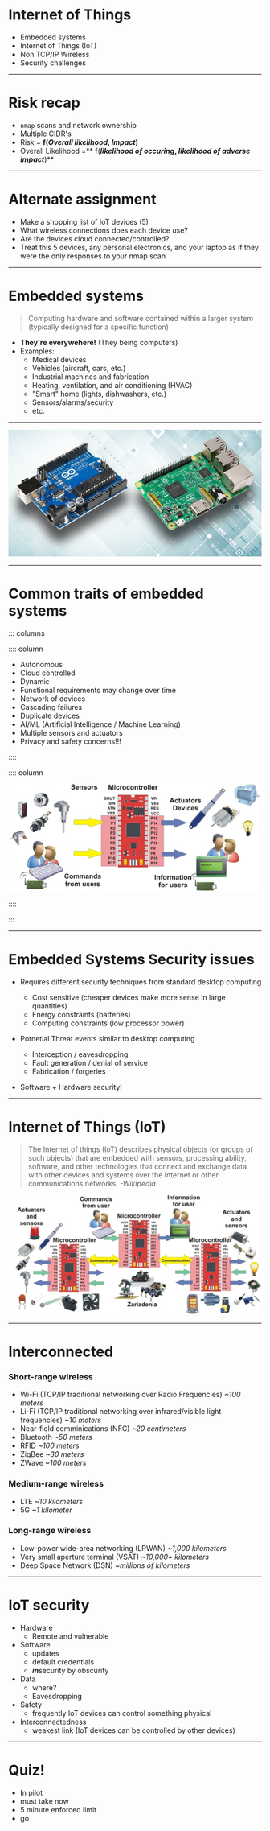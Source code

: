 # Internet of Things

* Embedded systems
* Internet of Things (IoT)
* Non TCP/IP Wireless
* Security challenges

---

# Risk recap 

* `nmap` scans and network ownership
* Multiple CIDR's
* Risk = **f(***Overall likelihood*, *Impact***)**
* Overall Likelihood =** f(***likelihood of occuring*, *likelihood of adverse impact***)**

---

# Alternate assignment

* Make a shopping list of IoT devices (5)
* What wireless connections does each device use?
* Are the devices cloud connected/controlled?
* Treat this 5 devices, any personal electronics, and your laptop as if they were the only responses to your nmap scan

---

# Embedded systems

> Computing hardware and software contained within a larger system 
  (typically designed for a specific function)

* **They're everywehere!** (They being computers)
* Examples:
  * Medical devices
  * Vehicles (aircraft, cars, etc.)
  * Industrial machines and fabrication
  * Heating, ventilation, and air conditioning (HVAC)
  * "Smart" home (lights, dishwashers, etc.)
  * Sensors/alarms/security
  * etc.

---

![Raspberry Pi & Arduino](./img/embedded.jpg)

---

# Common traits of embedded systems

::: columns

:::: column

* Autonomous
* Cloud controlled
* Dynamic
* Functional requirements may change over time
* Network of devices
* Cascading failures 
* Duplicate devices
* AI/ML (Artificial Intelligence / Machine Learning)
* Multiple sensors and actuators
* Privacy and safety concerns!!!

::::

:::: column

![Embedded System](./img/embedded-system.jpeg)

::::

:::

---

# Embedded Systems Security issues

* Requires different security techniques from standard desktop computing 
  * Cost sensitive (cheaper devices make more sense in large quantities)
  * Energy constraints (batteries)
  * Computing constraints (low processor power)

* Potnetial Threat events similar to desktop computing
  * Interception / eavesdropping
  * Fault generation / denial of service
  * Fabrication / forgeries

* Software + Hardware security!

---

# Internet of Things (IoT)

> The Internet of things (IoT) describes physical objects (or groups of such objects) that are embedded with sensors, processing ability, software, and other technologies that connect and exchange data with other devices and systems over the Internet or other communications networks. *-Wikipedia*

![IoT](./img/iot.png)

---

# Interconnected

### Short-range wireless
  * Wi-Fi (TCP/IP traditional networking over Radio Frequencies) *~100 meters*
  * Li-Fi (TCP/IP traditional networking over infrared/visible light frequencies) *~10 meters*
  * Near-field comminications (NFC) *~20 centimeters*
  * Bluetooth *~50 meters*
  * RFID *~100 meters*
  * ZigBee *~30 meters*
  * ZWave *~100 meters*

### Medium-range wireless
  * LTE *~10 kilometers*
  * 5G *~1 kilometer*

### Long-range wireless
  * Low-power wide-area networking (LPWAN) *~1,000 kilometers*
  * Very small aperture terminal (VSAT) *~10,000+ kilometers*
  * Deep Space Network (DSN) *~millions of kilometers*

---

# IoT security

* Hardware
  * Remote and vulnerable
* Software
  * updates
  * default credentials
  * ***in***security by obscurity
* Data
  * where?
  * Eavesdropping
* Safety
  * frequently IoT devices can control something physical
* Interconnectedness
  * weakest link (IoT devices can be controlled by other devices)

---

# Quiz!

* In pilot
* must take now
* 5 minute enforced limit
* go

